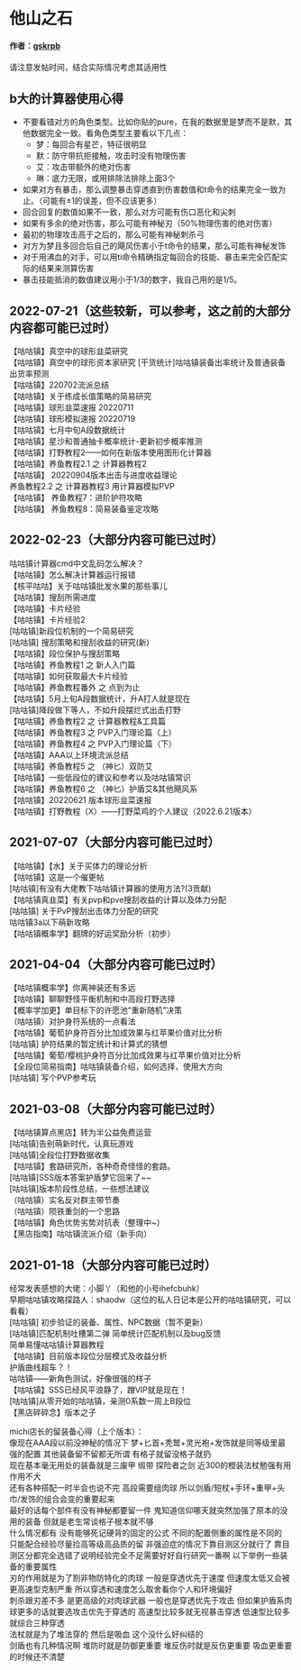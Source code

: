 # 他山之石
#### 作者：[gskrpb](https://github.com/gskrpb)
请注意发帖时间，结合实际情况考虑其适用性

## b大的计算器使用心得
- 不要看错对方的角色类型。比如你贴的pure，在我的数据里是梦而不是默，其他数据完全一致。看角色类型主要看以下几点：
  - 梦：每回合有星芒，特征很明显
  - 默：防守带抗拒接触，攻击时没有物理伤害
  - 艾：攻击带额外的绝对伤害
  - 琳：底力无限，或用排除法排除上面3个
- 如果对方有暴击，那么调整暴击穿透直到伤害数值和t命令的结果完全一致为止。（可能有±1的误差，但不应该更多）
- 回合回复的数值如果不一致，那么对方可能有伤口恶化和尖刺
- 如果有多余的绝对伤害，那么可能有神秘刃（50%物理伤害的绝对伤害）
- 最初的物理攻击高于之后的，那么可能有神秘刺杀弓
- 对方为梦且多回合后自己的飓风伤害小于t命令的结果，那么可能有神秘发饰
- 对于用沸血的对手，可以用ti命令精确指定每回合的技能、暴击来完全匹配实际的结果来测算伤害
- 暴击技能抵消的数值建议用小于1/3的数字，我自己用的是1/5。

## 2022-07-21（这些较新，可以参考，这之前的大部分内容都可能已过时）
【咕咕镇】真空中的球形韭菜研究   
【咕咕镇】真空中的球形资本家研究 
[干货统计]咕咕镇装备出率统计及普通装备出货率预测            
【咕咕镇】220702流派总结                
【咕咕镇】关于练成长值策略的简易研究            
【咕咕镇】球形韭菜速报 20220711            
【咕咕镇】球形模拟速报 20220719           
【咕咕镇】七月中旬A段数据统计                   
【咕咕镇】星沙和普通抽卡概率统计-更新初步概率推测            
【咕咕镇】打野教程2——如何在新版本使用图形化计算器   
【咕咕镇】养鱼教程2.1 之 计算器教程2                     
【咕咕镇】 20220904版本出击与进度收益理论    
养鱼教程2.2 之 计算器教程3 用计算器模拟PVP                       
【咕咕镇】 养鱼教程7：进阶护符攻略    
【咕咕镇】 养鱼教程8：简易装备鉴定攻略            

## 2022-02-23（大部分内容可能已过时）
咕咕镇计算器cmd中文乱码怎么解决？                     
【咕咕镇】怎么解决计算器运行报错                   
【核平咕咕】关于咕咕镇批发水果的那些事儿            
【咕咕镇】搜刮所需进度              
【咕咕镇】卡片经验                  
【咕咕镇】卡片经验2                      
[咕咕镇]新段位机制的一个简易研究            
[咕咕镇] 搜刮策略和搜刮收益的研究(新)                
【咕咕镇】段位保护与搜刮策略               
【咕咕镇】养鱼教程1 之 新人入门篇               
【咕咕镇】如何获取最大卡片经验              
【咕咕镇】养鱼教程番外 之 点到为止               
【咕咕镇】5月上旬A段数据统计，升A打人就是现在              
[咕咕镇]降段做下等人，不如升段摆烂式出击打野                
【咕咕镇】养鱼教程2 之 计算器教程&工具篇              
【咕咕镇】养鱼教程3 之 PVP入门理论篇（上）               
【咕咕镇】养鱼教程4 之 PVP入门理论篇（下）            
【咕咕镇】AAA以上环境流派总结             
【咕咕镇】养鱼教程5 之 （神匕）双防艾                 
【咕咕镇】一些低段位的建议和参考以及咕咕镇常识            
【咕咕镇】养鱼教程6 之 （神匕）护盾艾&其他飓风系             
【咕咕镇】20220621 版本球形韭菜速报                
【咕咕镇】打野教程（X）——打野菜鸡的个人建议（2022.6.21版本）           

## 2021-07-07（大部分内容可能已过时）
【咕咕镇】【水】关于买体力的理论分析                           
【咕咕镇】这是一个催更帖                    
[咕咕镇]有没有大佬教下咕咕镇计算器的使用方法?(3贡献)             
【咕咕镇真韭菜】有关pvp和pve搜刮收益的计算以及体力分配                
[咕咕镇] 关于PvP搜刮出击体力分配的研究                
咕咕镇3a以下萌新攻略               
【咕咕镇概率学】翻牌的好运奖励分析（初步）              

## 2021-04-04（大部分内容可能已过时）
【咕咕镇概率学】你离神装还有多远                      
【咕咕镇】聊聊野怪平衡机制和中高段打野选择                      
【概率学加更】单目标下的许愿池“重新随机”决策             
（咕咕镇）对护身符系统的一点看法                
【咕咕镇】葡萄护身符百分比加成效果与红苹果价值对比分析            
[咕咕镇] 护符结果的暂定统计和计算式的猜想              
【咕咕镇】葡萄/樱桃护身符百分比加成效果与红苹果价值对比分析           
【全段位简易指南】咕咕镇装备介绍，如何选择，使用大方向              
[咕咕镇] 写个PVP参考玩   

## 2021-03-08（大部分内容可能已过时）
【咕咕镇算点黑店】转为半公益免费运营      
[咕咕镇]告别萌新时代，认真玩游戏                
[咕咕镇]全段位打野数据收集        
【咕咕镇】套路研究所，各种奇奇怪怪的套路。                  
[咕咕镇]SSS版本答案护盾梦它回来了~~               
[咕咕镇]版本阶段性总结，一些想法建议                
（咕咕镇）实名反对群主带节奏                
（咕咕镇）陨铁重剑的一个思路               
【咕咕镇】角色优势劣势对抗表（整理中~）               
【黑店指南】咕咕镇流派介绍（新手向）           

## 2021-01-18（大部分内容可能已过时）
经常发表感想的大佬：小脚丫（和他的小号ihefcbuhk）        
早期咕咕镇攻略探路人：shaodw（这位的私人日记本是公开的咕咕镇研究，可以看看）                
[咕咕镇] 初步验证的装备、属性、NPC数据（暂不更新）                    
[咕咕镇]匹配机制吐槽第二弹 简单统计匹配机制以及bug反馈              
简单易懂咕咕镇计算器教程         
【咕咕镇】目前版本段位分层模式及收益分析            
护盾曲线超车？！           
咕咕镇——新角色测试，好像很强的样子       
【咕咕镇】SSS已经风平浪静了，蹭VIP就是现在！       
[咕咕镇]从零开始的咕咕镇，亲测0系数一周上B段位        
【黑店碎碎念】版本之子

michi店长的留装备心得（上个版本）：   
像现在AAA段以前没神秘的情况下 梦+匕首+秃鹫+灵光袍+发饰就是同等级里最强的配置 其他装备留不留都无所谓 有格子就留没格子就扔   
现在基本毫无用处的装备就是三废甲 缎带 探险者之剑 近300的橙装法杖勉强有用作用不大   
还有各种搭配一时半会也说不完 高段需要组肉球 所以剑盾/短杖+手环+重甲+头巾/发饰的组合会变的重要起来   
最好的话每个部件有没有神秘都要留一件 鬼知道信仰哪天就突然加强了原本的没用的装备 但就是老生常谈格子根本就不够   
什么情况都有 没有能够死记硬背的固定的公式 不同的配置侧重的属性是不同的   
只能配合经验尽量捡高等级高品质的留 非强迫症的情况下靠目测区分就行了 靠目测区分都完全选错了说明经验完全不足需要好好自行研究一番啊 以下举例一些装备的重要属性     
刃的作用就是为了割非物防特化的肉球 一般是穿透优先于速度 但速度太低又会被更高速型克制严重 所以穿透和速度怎么取舍看你个人和环境偏好                
刺杀跟刃差不多 是更高级的对肉球武器 一般也是穿透优先于攻击 但如果护盾系肉球更多的话就要选攻击优先于穿透的 高速型比较多就无视暴击穿透 低速型比较多就综合三种穿透   
法杖就是为了堆法穿的 然后是吸血 这个没什么好纠结的    
剑盾也有几种情况啊 堆防时就是防御更重要 堆反伤时就是反伤更重要 吸血更重要的时候还不清楚   
